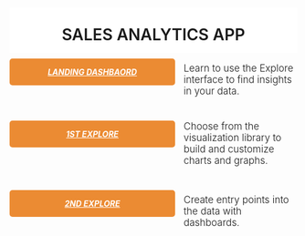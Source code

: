 <div style="width: 100%; text-align: center; overflow: hidden;">

<h1 style="background-color: #fff; padding: 30px 0 15px;font-weight:500; text-transform: uppercase; margin-bottom: 0; font-weight: 600;">SALES ANALYTICS APP</h1>

<div style=" float: left; margin-bottom: 15px; width: 100%;">
  <h5 style="float: left; padding: 15px 25px; background-color: #eb8b33; border-radius: 5px; width: 240px; margin: 10px 15px 20px 0; text-align: center;"><a target="_blank" style="color: #fff; text-transform: uppercase;" href="http://www.looker.com/docs/exploring-data/exploring-data">LANDING DASHBAORD</a></h5>
  <div style="text-align: left; font-size: 17px;">
    <p style="font-weight: 300; margin-top: 17px;">Learn to use the Explore interface to find insights in your data.</p>
  </div>
</div>

<div style=" float: left; margin-bottom: 15px; width: 100%;">
  <h5 style="float: left; padding: 15px 25px; background-color: #eb8b33; border-radius: 5px; width: 240px; margin: 10px 15px 20px 0; text-align: center;"><a target="_blank" style="color: #fff; text-transform: uppercase;" href="http://www.looker.com/docs/exploring-data/visualizing-query-results">1st Explore</a></h5>
  <div style="text-align: left; font-size: 17px;">
    <p style="font-weight: 300; margin-top: 10px;">Choose from the visualization library to build and customize charts and graphs.</p>
  </div>
</div>

<div style=" float: left; margin-bottom: 15px; width: 100%;">
  <h5 style="float: left; padding: 15px 25px; background-color: #eb8b33; border-radius: 5px; width: 240px; margin: 10px 15px 20px 0; text-align: center;"><a target="_blank" style="color: #fff; text-transform: uppercase;" href="http://www.looker.com/docs/exploring-data/building-dashboards">2nd Explore</a></h5>
  <div style="text-align: left; font-size: 17px;">
    <p style="font-weight: 300; margin-top: 17px;">Create entry points into the data with dashboards.</p>
  </div>
</div>


</div>

